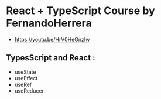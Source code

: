# React + TypeScript Course by FernandoHerrera

- https://youtu.be/HrV0HeGnzIw

## TypesScript and React :

- useState
- useEffect
- useRef
- useReducer
